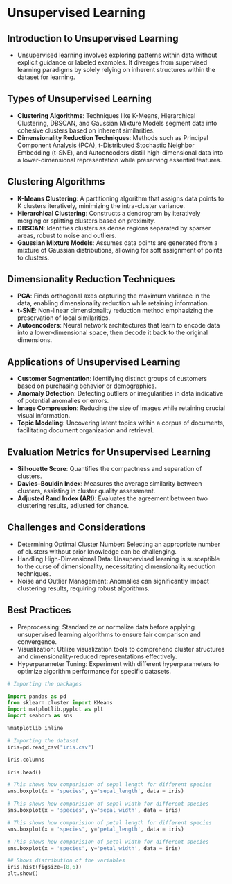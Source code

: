 # Unsupervised Learning

## Introduction to Unsupervised Learning
- Unsupervised learning involves exploring patterns within data without explicit guidance or labeled examples. It diverges from supervised learning paradigms by solely relying on inherent structures within the dataset for learning.

## Types of Unsupervised Learning
- **Clustering Algorithms**: Techniques like K-Means, Hierarchical Clustering, DBSCAN, and Gaussian Mixture Models segment data into cohesive clusters based on inherent similarities.
- **Dimensionality Reduction Techniques**: Methods such as Principal Component Analysis (PCA), t-Distributed Stochastic Neighbor Embedding (t-SNE), and Autoencoders distill high-dimensional data into a lower-dimensional representation while preserving essential features.

## Clustering Algorithms
- **K-Means Clustering**: A partitioning algorithm that assigns data points to K clusters iteratively, minimizing the intra-cluster variance.
- **Hierarchical Clustering**: Constructs a dendrogram by iteratively merging or splitting clusters based on proximity.
- **DBSCAN**: Identifies clusters as dense regions separated by sparser areas, robust to noise and outliers.
- **Gaussian Mixture Models**: Assumes data points are generated from a mixture of Gaussian distributions, allowing for soft assignment of points to clusters.

## Dimensionality Reduction Techniques
- **PCA**: Finds orthogonal axes capturing the maximum variance in the data, enabling dimensionality reduction while retaining information.
- **t-SNE**: Non-linear dimensionality reduction method emphasizing the preservation of local similarities.
- **Autoencoders**: Neural network architectures that learn to encode data into a lower-dimensional space, then decode it back to the original dimensions.

## Applications of Unsupervised Learning
- **Customer Segmentation**: Identifying distinct groups of customers based on purchasing behavior or demographics.
- **Anomaly Detection**: Detecting outliers or irregularities in data indicative of potential anomalies or errors.
- **Image Compression**: Reducing the size of images while retaining crucial visual information.
- **Topic Modeling**: Uncovering latent topics within a corpus of documents, facilitating document organization and retrieval.

## Evaluation Metrics for Unsupervised Learning
- **Silhouette Score**: Quantifies the compactness and separation of clusters.
- **Davies–Bouldin Index**: Measures the average similarity between clusters, assisting in cluster quality assessment.
- **Adjusted Rand Index (ARI)**: Evaluates the agreement between two clustering results, adjusted for chance.

## Challenges and Considerations
- Determining Optimal Cluster Number: Selecting an appropriate number of clusters without prior knowledge can be challenging.
- Handling High-Dimensional Data: Unsupervised learning is susceptible to the curse of dimensionality, necessitating dimensionality reduction techniques.
- Noise and Outlier Management: Anomalies can significantly impact clustering results, requiring robust algorithms.

## Best Practices
- Preprocessing: Standardize or normalize data before applying unsupervised learning algorithms to ensure fair comparison and convergence.
- Visualization: Utilize visualization tools to comprehend cluster structures and dimensionality-reduced representations effectively.
- Hyperparameter Tuning: Experiment with different hyperparameters to optimize algorithm performance for specific datasets.

```python
# Importing the packages

import pandas as pd
from sklearn.cluster import KMeans
import matplotlib.pyplot as plt
import seaborn as sns

%matplotlib inline

# Importing the dataset
iris=pd.read_csv("iris.csv")

iris.columns

iris.head()

# This shows how comparision of sepal length for different species
sns.boxplot(x = 'species', y='sepal_length', data = iris)

# This shows how comparision of sepal width for different species
sns.boxplot(x = 'species', y='sepal_width', data = iris)

# This shows how comparision of petal length for different species
sns.boxplot(x = 'species', y='petal_length', data = iris)

# This shows how comparision of petal width for different species
sns.boxplot(x = 'species', y='petal_width', data = iris)

## Shows distribution of the variables
iris.hist(figsize=(8,6))
plt.show()


```


